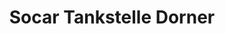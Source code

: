 ---
title: "Socar Tankstelle Dorner"
url: /deutschkreutz/socar-tankstelle-dorner/
shop: Allgemein
---
